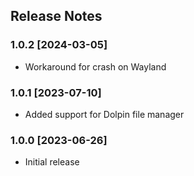 ## Release Notes ##

### 1.0.2 [2024-03-05]

* Workaround for crash on Wayland


### 1.0.1 [2023-07-10]

* Added support for Dolpin file manager


### 1.0.0 [2023-06-26]

* Initial release
